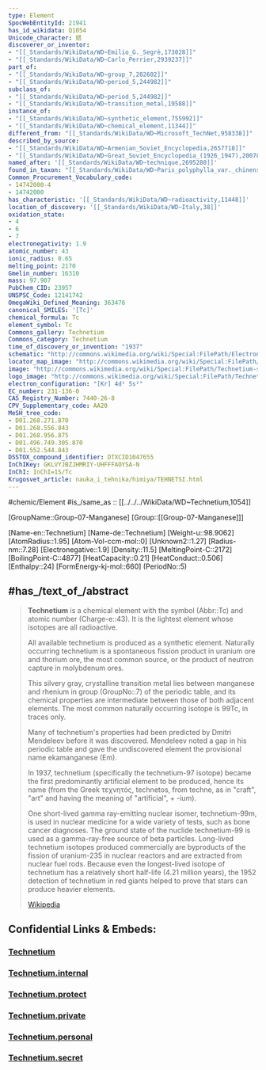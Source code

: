 ```yaml
---
type: Element
SpocWebEntityId: 21941
has_id_wikidata: Q1054
Unicode_character: 鎝
discoverer_or_inventor:
- "[[_Standards/WikiData/WD~Emilio_G._Segrè,173028]]"
- "[[_Standards/WikiData/WD~Carlo_Perrier,2939237]]"
part_of:
- "[[_Standards/WikiData/WD~group_7,202602]]"
- "[[_Standards/WikiData/WD~period_5,244982]]"
subclass_of:
- "[[_Standards/WikiData/WD~period_5,244982]]"
- "[[_Standards/WikiData/WD~transition_metal,19588]]"
instance_of:
- "[[_Standards/WikiData/WD~synthetic_element,755992]]"
- "[[_Standards/WikiData/WD~chemical_element,11344]]"
different_from: "[[_Standards/WikiData/WD~Microsoft_TechNet,958338]]"
described_by_source:
- "[[_Standards/WikiData/WD~Armenian_Soviet_Encyclopedia,2657718]]"
- "[[_Standards/WikiData/WD~Great_Soviet_Encyclopedia_(1926_1947),20078554]]"
named_after: '[[_Standards/WikiData/WD~technique,2695280]]'
found_in_taxon: "[[_Standards/WikiData/WD~Paris_polyphylla_var._chinensis,10905961]]"
Common_Procurement_Vocabulary_code:
- 14742000-4
- 14742000
has_characteristic: '[[_Standards/WikiData/WD~radioactivity,11448]]'
location_of_discovery: '[[_Standards/WikiData/WD~Italy,38]]'
oxidation_state:
- 4
- 6
- 7
electronegativity: 1.9
atomic_number: 43
ionic_radius: 0.65
melting_point: 2170
Gmelin_number: 16310
mass: 97.907
PubChem_CID: 23957
UNSPSC_Code: 12141742
OmegaWiki_Defined_Meaning: 363476
canonical_SMILES: '[Tc]'
chemical_formula: Tc
element_symbol: Tc
Commons_gallery: Technetium
Commons_category: Technetium
time_of_discovery_or_invention: "1937"
schematic: "http://commons.wikimedia.org/wiki/Special:FilePath/Electron%20shell%20043%20technetium.png"
locator_map_image: "http://commons.wikimedia.org/wiki/Special:FilePath/Tc-TableImage.svg"
image: "http://commons.wikimedia.org/wiki/Special:FilePath/Technetium-sample.jpg"
logo_image: "http://commons.wikimedia.org/wiki/Special:FilePath/Technetium.svg"
electron_configuration: "[Kr] 4d⁵ 5s²"
EC_number: 231-136-0
CAS_Registry_Number: 7440-26-8
CPV_Supplementary_code: AA20
MeSH_tree_code:
- D01.268.271.870
- D01.268.556.843
- D01.268.956.875
- D01.496.749.305.870
- D01.552.544.843
DSSTOX_compound_identifier: DTXCID1047655
InChIKey: GKLVYJBZJHMRIY-UHFFFAOYSA-N
InChI: InChI=1S/Tc
Krugosvet_article: nauka_i_tehnika/himiya/TEHNETSI.html
---
```


#chemic/Element 
#is_/same_as :: [[../../../WikiData/WD~Technetium,1054]] 

[GroupName::Group-07-Manganese]
[Group::[[Group-07-Manganese]]]


[Name-en::Technetium]
[Name-de::Technetium]
[Weight-u::98.9062]
[AtomRadius::1.95]
[Atom-Vol-ccm-mol::0]
[Unknown2::1.27]
[Radius-nm::7.28]
[Electronegative::1.9]
[Density::11.5]
[MeltingPoint-C::2172]
[BoilingPoint-C::4877]
[HeatCapacity::0.21]
[HeatConduct::0.506]
[Enthalpy::24]
[FormEnergy-kj-mol::660]
(PeriodNo::5)


## #has_/text_of_/abstract 


> **Technetium** is a chemical element with the symbol (Abbr::Tc) and atomic number (Charge-e::43). 
> It is the lightest element whose isotopes are all radioactive. 
> 
> All available technetium is produced as a synthetic element. 
> Naturally occurring technetium is a spontaneous fission product in uranium ore and thorium ore, 
> the most common source, or the product of neutron capture in molybdenum ores. 
> 
> This silvery gray, crystalline transition metal lies between manganese and rhenium 
> in group (GroupNo::7) of the periodic table, 
> and its chemical properties are intermediate between those of both adjacent elements. 
> The most common naturally occurring isotope is 99Tc, in traces only.
>
> Many of technetium's properties had been predicted by Dmitri Mendeleev 
> before it was discovered. Mendeleev noted a gap in his periodic table 
> and gave the undiscovered element the provisional name ekamanganese (Em). 
> 
> In 1937, technetium (specifically the technetium-97 isotope) 
> became the first predominantly artificial element to be produced, 
> hence its name (from the Greek τεχνητός,  technetos, from techne, as in "craft", "art" 
> and having the meaning of "artificial", + -ium).
>
> One short-lived gamma ray-emitting nuclear isomer, technetium-99m, is used in nuclear medicine for a wide variety of tests, such as bone cancer diagnoses. The ground state of the nuclide technetium-99 is used as a gamma-ray-free source of beta particles. Long-lived technetium isotopes produced commercially are byproducts of the fission of uranium-235 in nuclear reactors and are extracted from nuclear fuel rods. Because even the longest-lived isotope of technetium has a relatively short half-life (4.21 million years), the 1952 detection of technetium in red giants helped to prove that stars can produce heavier elements.
>
> [Wikipedia](https://en.wikipedia.org/wiki/Technetium)



## Confidential Links & Embeds: 

### [Technetium](/_public/chemic/chemic~Elements/Group-07-Manganese/Technetium.md) 

### [Technetium.internal](/_internal/chemic/chemic~Elements/Group-07-Manganese/Technetium.internal.md) 

### [Technetium.protect](/_protect/chemic/chemic~Elements/Group-07-Manganese/Technetium.protect.md) 

### [Technetium.private](/_private/chemic/chemic~Elements/Group-07-Manganese/Technetium.private.md) 

### [Technetium.personal](/_personal/chemic/chemic~Elements/Group-07-Manganese/Technetium.personal.md) 

### [Technetium.secret](/_secret/chemic/chemic~Elements/Group-07-Manganese/Technetium.secret.md) 

